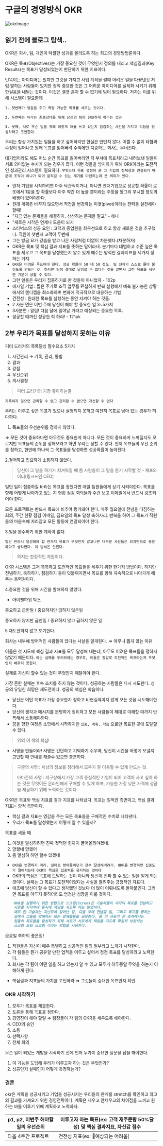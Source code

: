 # 구글의 경영방식 OKR

![okrImage](https://misc.ridibooks.com/cover/703000462/xxlarge)

## 읽기 전에 블로그 탐색..

OKR은 회사, 팀, 개인이 탁월한 성과를 올리도록 하는 최고의 경영방법론이다.

OKR은 목표(Objectives)는 가장 중요한 것이 무엇인지 정의를 내리고 핵심결과(Key Results)는 목표가 달성되었는지 판단하기 위한 지표이다.

번뜩이는 아이디어는 있지만 그것을 가지고 사업 계획을 짤때 어려운 일을 다끝낸것 처럼 말하는 사람들이 있지만 정작 중요한 것은 그 어려운 아이디어를 실체화 시키기 위해 한걸음을 내딛는 것이다. 이것은 결코 혼자 할 수 없기에 팀이 필요하다. 저자는 이를 위해 시스템이 필요한데

`1. 첫번째가 영감을 주고 측정 가능한 목표를 세우는 것이다.`

`2. 두번째는 바라는 최종상태를 위해 당신의 팀이 진보하게 하라는 것과`

`3. 셋째, 서로 무슨 일을 위해 이렇게 애를 쓰고 있는지 점검하는 시간을 가지고 리듬을 형성하라고 조언한다.`

우리는 항상 가치있는 일들을 하고 싶어하지만 현실은 만만치 않다. 어쩔 수 없이 타협과 수정이 일어나고 원래 목표를 잃어버려 수익에만 치중하는 회사는 무너진다.

대기업이라도 해도 어느 순간 목표를 잃어버리면 각 부서에 목표치라고 내려보낸 일들이 서로 의미없는 수치가 되는 경우가 많다. 이런 것들을 방지하기 위해 ORK이라는 도전적인 성과관리 시스템이 필요하다. `무엇보다 목표 설정이 곧 그 기업의 정체성과 연결되기 때문에 조직이 하나가 되어 움직일 수 있는 계기를 마련하는데 큰 의미가 있다.`

- 벤처 기업을 시작하려면 아주 낙관적이거나, 아니면 벤처기업으로 성공할 확률이 로또에서 1등을 할 확률보다 아주 약간 더 높을 뿐이라는 주장을 깡그리 무시할 정도의 배짱이 있어야한다.
- 원래 계획은 바꾸지 않으면서 작전을 변경하는 피벗(pivot)이라는 전력을 실천해야 할때!
- "지금 있는 문제들을 해결하자. 상상하는 문제들 말고" - 해나
- "새로운 시각은 언제나 도움이 되지
- 스타벅스의 성공 요인 : 고객과 종업원을 최우선으로 하고 항상 새로운 것을 추구했다. 직원이 첫번째 고객이 두번째
- 그는 방금 요가 강습을 받고 나온 사람처럼 더없이 차분했다.(차분하자)
- OKR은 목표 및 핵심 결과 지표를 뜻하는 말이라네. 분기마다 대범하고 수준 높은 목표를 세우고 그 목표를 달성했는지 알수 있게 해주는 양적인 결과지표를 세가지 정하는 거지.
- `OKR은 어려운 목표여야 한다. 성공 확률이 50 대 50 정도. 팀 전체가 스스로 몰아 붙이도록 만드는 것. 하지만 팀이 절대로 달성할 수 없다는 것을 알면서 그런 목표를 세우면 기분이 상할 수 있다.`
- 그런 일들은 우리가 집중하기로 한 것들이 아니었지 - 102p
- 애자일 기법 : 짧은 주기로 조직 업무를 민첩하게 반복 실행해서 예측 불가능한 상황에서의 핸디캡을 최소화하며 변화에 적극적으로 대응하는 기법
- 건전성 : 원대한 목표를 실행하는 동안 지켜야 하는 것들.
- 2 사분 면은 이번 주에 당신이 해야 할 중요한 일 3~5가지
- 3사분면 : 알림! 다음 달에 일어날 거라고 예상되는 중요한 목록.
- 성공할 때까진 성공한 척 하라! - 121pk

## 2부 우리가 목표를 달성하지 못하는 이유

피터 드러커의 목록달성 필수요소 5가지

1. 시간관리 → 기록, 관리, 통합
2. 결과
3. 강점
4. 우선순위
5. 의사결정

> 피터 드러커의 가장 좋아하는말

`기록하지 않으면 관리할 수 없고 관리할 수 없으면 개선할 수 없다`

우리는 이루고 싶은 목표가 있으나 실행되지 못하고 여전히 목표로 남아 있는 경우가 허다하다.

1. 목표들의 우선순위를 정하지 않았다.

⇒ 모든 것이 중요하다면 아무것도 중요한게 아니다. 모든 것이 중요하게 느껴질지도 모르지만 목표들의 순위를 정해보라고 하면 우리는 정할 수 있다. 먼저 목표들의 우선 순위를 정하고, 한번에 하나씩 그 목표들을 달성하면 성공확률이 높아진다.

2.철저하고 집요하게 소통하지 않았다.

> 당신이 그 말을 하기가 지겨워질 때 쯤 사람들이 그 말을 듣기 시작할 것 - 제프와이너(링크드인 CEO)

일단 팀이 집중하길 바라는 목표를 정했다면 매일 팀원들에게 상기 시켜야한다. 목표를 향해 어떻게 나아가고 있는 지 현황 점검 회의들과 주간 보고 이메일에서 반드시 강조되어야 한다.

모든 프로젝트는 반드시 목표에 비추어 평가돼야 한다. 매주 월요일에 전념을 다짐하는 회의, 주간 현황 점검 이메일, 금요일의 목표 달성 축하자리. 반복을 하여 그 목표가 직원들의 마음속에 자리잡고 모든 활동에 연결되어야 한다.

3.일을 완수하기 위한 계획이 없다.

`일단 반드시 달성해야 할 한가지 목표가 무엇인지 알고나면 대부분 사람들은 의지만으로 충분하다고 생각한다. 이 방식은 안된다.`

> 의지는 한정적인 자원이다.

OKR 시스템은 그저 똑똑하고 도전적인 목표들을 세우기 위한 한가지 방법이다. 하지만 전념하기, 축하하기, 점검하기 등이 덧붙여지면서 목표를 향해 지속적으로 나아가게 해주는 동력원이다.

4.중요한 것을 위해 시간을 할애하지 않았다.

- 아이젠하워 박스

중요하고 급한일 / 중요하지만 급하지 않은일

중요하지 않지만 급한일 / 중요하지 않고 급하지 않은 일

5.재도전하지 않고 포기한다.

회사는 내부에 방어적인 사람들이 있다는 사실을 알게된다. ⇒ 아무나 뽑지 않는 이유

이들은 첫 시도에 핵심 결과 지표를 모두 달성해 내는데, 아무도 어려운 목표들을 정하지 않았기 때문이다. `이는 실패를 두려워하는 경우로, 이들은 정말로 도전적인 목표라는게 무엇인지 배우지 못한다.`

실제로 자신이 할수 있는 것이 무엇인지 깨달아야 한다.

가장 흔한 실패는 후속 조치를 하지 않는 것이다. 성공하는 사람들은 다시 시도한다. 성공의 유일한 희망은 재도전이다. 성공의 핵심은 학습이다.

- 당신은 어떤 목표가 가장 중요한지 정하고 비현실적이지 않게 모든 것을 시도해야한다.
- 당신의 생각과 메시지를 분명하게 정리하고 모든 사람들이 제대로 이해할 때까지 반복해서 소통해야한다.
- 꿈을 향한 여정은 소망에서 시작하지만 `집중, 계획, 학습` 으로만 목표한 곳에 도달할 수 있다.

> 위의 이 책의 핵심!

- 사명을 만들어라! 사명은 간단하고 기억하기 쉬우며, 당신이 시간을 어떻게 보낼지 고민할 때 안내를 해줄수 있으면 충분하다.

> 구글의 사명 : 세상의 정보를 정리해서 모두가 잘 이용할 수 있게 만드는 것.
>
> 아마존의 사명 : 지구상에서 가장 고객 중심적인 기업이 되어 고객이 사고 싶어 하는 것은 무엇이든 온라인에서 구매할 수 있게 하며, 가능한 가장 낮은 가격에 상품을 제공하기 위해 노력하는 것이다.

OKR은 목표와 핵심 지표를 결과 지표를 나타낸다. 목표는 질적인 측면이고, 핵심 결과지표는 양적 측면이다.

- 핵심 결과 지표는 영감을 주는 모든 목표들을 구체적인 수치로 나타낸다.
- 우리가 목표를 달성했는지 어떻게 알 수 있을까?

목표를 세울 때

1. 이것을 달성하려면 진짜 젖먹던 힘까지 끌어올려야겠네.
2. 망했네 망했어
3. 좀 열심히 하면 할수 있겠네

- `OKR을 변경하지 마라. 실패로 받아들이던가 전부 달성해버려라. OKR을 변경하면 집중도가 떨어지는데 OKR의 핵심은 집중력을 유지하는 것이다`
- OKR의 핵심은 목표에 도달하는 것이 아니라 당신이 진짜 할 수 있는 일을 알게 되는 것이다. 실패는 그 목표가 도전적이었다는 사실을 알려주는 긍정적인 지표다.
- 애초에 당신이 할 수 있다고 생각했던 것보다 더 많이 이뤄내도록 몰아붙인다. 그러면 목표를 이루지 못하더라도 엄청난 성장을 이룰 것이다.

```md
    OKR을 실행하기 위한 방법으로 스크럼(Scrum)은 기술자들이 각자의 목표를 전념하고
    서로를 지지하며 동시에 책임을 지도록 하는 방법이다.
    매주 한 기술자는 지난주에 일어난 일, 다음 주에 전념할 일, 그리고 목표를 향하는
    길에서 그들을 방해하는 모든 장애물들을 공유한다. 좀 더 규모가 큰 조직에서는
    팀들이 목표들을 달성하기 위해 서로가 서로에게 책임을 지도록 확실히 보장하는
    스크럼 오브 스크럼 이라는 방법을 사용한다.
```

금요일 축하의 좋은점!

1. 직원들은 자신이 매우 특별하고 성공적인 팀의 일부라고 느끼기 시작한다.
2. 각 팀들은 뭔가 공유할 만한 업적을 이루고 싶어서 점점 목표를 달성하려고 노력한다.
3. 회사는 각 팀이 어떤 일을 하고 있는지 알 수 있고 모두가 하루종일 무엇을 하는지 이해하게 된다.

- 핵심결과 지표들의 가치를 고민하라 ⇒ 그것들이 중대한 목표인지 확인.

### OKR 시작하기

1. 모두가 목표를 제출한다.
2. 토론을 통해 목표를 정한다.
3. 경영진이 해야 할일 ⇒ 팀장들이 각 팀의  OKR을 세우도록 해야한다.
4. CEO의 승인
5. 소통
6. 선택사항
7. 전체 회의

무슨 일이 되었든 개발을 시작하기 전에 먼저 두가지 중요한 질문을 답을 해야한다.

1. 이 기능을 도입해 우리가 이루고자 하는 것은 무엇인가?
2. 성공인지 실패인지 어떻게 측정하는가?

### 결론

okr은 계획을 성공시키고 기업을 성공시키는 우리들의 한계를 stretch를 확인하고 최고의 결과를 가져오기 위한 경영전략이다. 계획은 세우고 안세우고의 차이점을 느끼고 원하는 바를 이루기 위해 계획하고 노력하자.

| p1, p2, 이번주 해야할 일의 우선순위 | 이루고자 하는 목표(ex: 고객 재주문량 50%달성) 및 핵심 결과지표, 자신감 점수 |
|--|--|
| 다음 4주간 프로젝트 | 건전성 지표(ex: 예상되는 어려움) |
